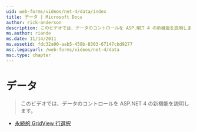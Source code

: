 ```yaml
---
uid: web-forms/videos/net-4/data/index
title: データ | Microsoft Docs
author: rick-anderson
description: このビデオでは、データのコントロールを ASP.NET 4 の新機能を説明します。
ms.author: riande
ms.date: 11/14/2011
ms.assetid: fdc32a00-aab5-458b-8303-67147cbd9277
msc.legacyurl: /web-forms/videos/net-4/data
msc.type: chapter
---
```

<a name="data"></a>データ
====================
> このビデオでは、データのコントロールを ASP.NET 4 の新機能を説明します。


- [永続的 GridView 行選択](aspnet-4-quick-hit-persistent-gridview-row-selection.md)
